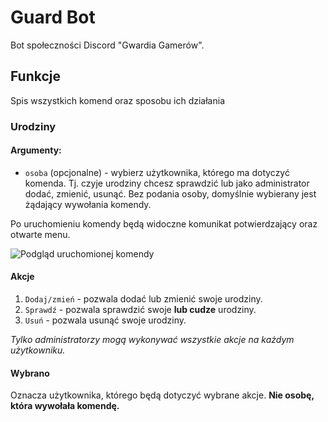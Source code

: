 # Guard Bot

Bot społeczności Discord "Gwardia Gamerów".

## Funkcje

Spis wszystkich komend oraz sposobu ich działania

### Urodziny

#### Argumenty:
- `osoba` (opcjonalne) - wybierz użytkownika, którego ma dotyczyć komenda. Tj. czyje urodziny chcesz sprawdzić lub jako administrator dodać, zmienić, usunąć. Bez podania osoby, domyślnie wybierany jest żądający wywołania komendy.

Po uruchomieniu komendy będą widoczne komunikat potwierdzający oraz otwarte menu.

![Podgląd uruchomionej komendy](https://cdn.discordapp.com/attachments/687040215440949271/881194906180268042/unknown.png)

#### Akcje

1. `Dodaj/zmień` - pozwala dodać lub zmienić swoje urodziny.
2. `Sprawdź` - pozwala sprawdzić swoje **lub cudze** urodziny.
3. `Usuń` - pozwala usunąć swoje urodziny.

*Tylko administratorzy mogą wykonywać wszystkie akcje na każdym użytkowniku.*

#### Wybrano

Oznacza użytkownika, którego będą dotyczyć wybrane akcje. **Nie osobę, która wywołała komendę.**

